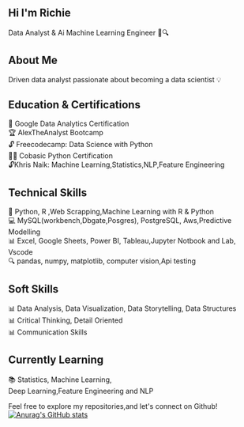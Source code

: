 ## Hi I'm Richie
Data Analyst & Ai Machine Learning Engineer 🚀🔍<br>
## About Me<br>
Driven data analyst passionate about becoming a data scientist 💡
## Education & Certifications
🎉 Google Data Analytics Certification<br>
🏆 AlexTheAnalyst Bootcamp<br>
🔓 Freecodecamp: Data Science with Python<br>
👨‍🎓 Cobasic Python Certification<br>
🔓Khris Naik: Machine Learning,Statistics,NLP,Feature Engineering<br>
## Technical Skills
🤖 Python, R ,Web Scrapping,Machine Learning with R & Python<br>
💻 MySQL(workbench,Dbgate,Posgres), PostgreSQL, Aws,Predictive Modelling<br>
📊 Excel, Google Sheets, Power BI, Tableau,Jupyter Notbook and Lab, Vscode<br>
🔍 pandas, numpy, matplotlib, computer vision,Api testing<br>
## Soft Skills
📊 Data Analysis, Data Visualization, Data Storytelling, Data Structures<br>
📊 Critical Thinking, Detail Oriented<br>
📊 Communication Skills<br>
## Currently Learning
📚 Statistics, Machine Learning,<br>
Deep Learning,Feature Engineering and NLP


Feel free to explore my repositories,and let's connect on Github!
[![Anurag's GitHub stats](https://github-readme-stats.vercel.app/api?username=GeniXira)](https://github.com/anuraghazra/github-readme-stats)


